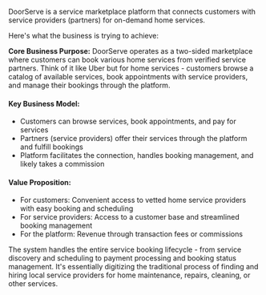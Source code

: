 DoorServe is a service marketplace platform that connects customers with service providers (partners) for on-demand home services.

Here's what the business is trying to achieve:

**Core Business Purpose:** DoorServe operates as a two-sided marketplace where customers can book various home services from verified service partners. Think of it like Uber but for home services - customers browse a catalog of available services, book appointments with service providers, and manage their bookings through the platform.

#### Key Business Model:

 - Customers can browse services, book appointments, and pay for services
 - Partners (service providers) offer their services through the platform and fulfill bookings
 - Platform facilitates the connection, handles booking management, and likely takes a commission

#### Value Proposition:

 - For customers: Convenient access to vetted home service providers with easy booking and scheduling
 - For service providers: Access to a customer base and streamlined booking management
 - For the platform: Revenue through transaction fees or commissions

The system handles the entire service booking lifecycle - from service discovery and scheduling to payment processing and booking status management. It's essentially digitizing the traditional process of finding and hiring local service providers for home maintenance, repairs, cleaning, or other services.